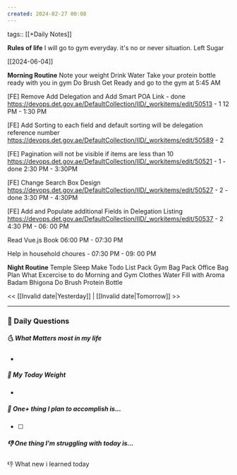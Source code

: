 ```yaml
---
created: 2024-02-27 00:08
---
```

tags:: [[+Daily Notes]]

**Rules of life**
I will go to gym everyday. it's no or never situation.
Left Sugar

[[2024-06-04]]

**Morning Routine**
Note your weight
Drink Water
Take your protein bottle ready with you in gym
Do Brush
Get Ready and go to the gym at 5:45 AM

[FE] Remove Add Delegation and Add Smart POA Link - done
https://devops.det.gov.ae/DefaultCollection/IID/_workitems/edit/50513 - 1
12 PM - 1:30 PM

[FE] Add Sorting to each field and default sorting will be delegation reference number
https://devops.det.gov.ae/DefaultCollection/IID/_workitems/edit/50589 - 2

[FE] Pagination will not be visible if items are less than 10
https://devops.det.gov.ae/DefaultCollection/IID/_workitems/edit/50521 - 1 - done
2:30 PM - 3:30PM

[FE] Change Search Box Design
https://devops.det.gov.ae/DefaultCollection/IID/_workitems/edit/50527 - 2 - done
3:30 PM - 4:30PM

[FE] Add and Populate additional Fields in Delegation Listing
https://devops.det.gov.ae/DefaultCollection/IID/_workitems/edit/50537 - 2
4:30 PM - 06: 00 PM

Read Vue.js Book 06:00 PM - 07:30 PM

Help in household choures - 07:30 PM - 09: 00 PM


**Night Routine**
Temple Sleep
Make Todo List
Pack Gym Bag
Pack Office Bag
Plan What Excercise to do
Morning and Gym Clothes
Water Fill with Aroma
Badam Bhigona
Do Brush
Protein Bottle


<< [[Invalid date|Yesterday]] | [[Invalid date|Tomorrow]] >>

---
### 📅 Daily Questions
##### 🌜 What Matters most in my life
- 

##### 🙌 My Today Weight
- 

##### 🚀 One+ thing I plan to accomplish is...
- [ ] 

##### 👎 One thing I'm struggling with today is...


👎 What new i learned today
